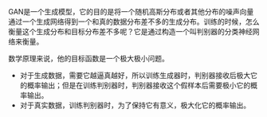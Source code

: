 GAN是一个生成模型，它的目的是将一个随机高斯分布或者其他分布的噪声向量通过一个生成网络得到一个和真的数据分布差不多的生成分布。训练的时候，怎么衡量这个生成分布和目标分布差不多呢？它是通过构造一个叫判别器的分类神经网络来衡量。

数学原理来说，他的目标函数是一个极大极小问题。

- 对于生成数据，需要它越逼真越好，所以训练生成器时，判别器接收后极大它的概率输出；但是在训练判别器时，判别器接收这个假样本后需要极小它的概率输出。
- 对于真实数据，训练判别器时，为了保持它有意义，极大化它的概率输出。



